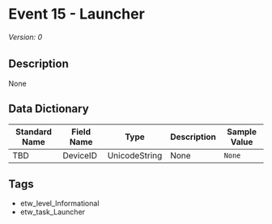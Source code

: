 # Event 15 - Launcher
###### Version: 0

## Description
None

## Data Dictionary
|Standard Name|Field Name|Type|Description|Sample Value|
|---|---|---|---|---|
|TBD|DeviceID|UnicodeString|None|`None`|

## Tags
* etw_level_Informational
* etw_task_Launcher